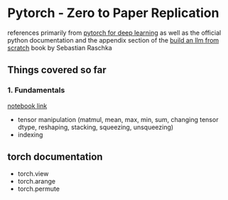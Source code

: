 # Pytorch - Zero to Paper Replication

references primarily from [pytorch for deep learning](https://www.learnpytorch.io/) as well as the official python documentation and the appendix section of the [build an llm from scratch](https://www.manning.com/books/build-a-large-language-model-from-scratch) book by Sebastian Raschka

## Things covered so far
### 1. Fundamentals
[notebook link](./1-fundamentals/1-fundamentals.ipynb)
- tensor manipulation (matmul, mean, max, min, sum, changing tensor dtype, reshaping, stacking, squeezing, unsqueezing)
- indexing

## torch documentation
- torch.view
- torch.arange
- torch.permute
